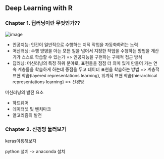 ## Deep Learning with R



### Chapter 1. 딥러닝이란 무엇인가??

![image](https://user-images.githubusercontent.com/47058441/64746375-46935b00-d546-11e9-8e22-f09e896c9e95.png)

* 인공지능: 인간이 일반적으로 수행하는 지적 작업을 자동화하려는 노력
* 머신러닝: 수행 방벙을 아는 모든 일을 넘어서 지정한 작업을 수행하는 방법을 계산기가 스스로 학습할 수 있는가 => 인공지능을 구현하는 구체적 접근 방식
* 딥러닝: 머신러닝의 특정 하위 분야로, 표현들을 점점 더 의미 있게 만들어 가는 연속 계층들을 학습하게 하는데 중점을 두고 데이터 표현을 학습하는 방법 
=> 계층적 표현 학습(layered representations learning), 위계적 표현 학습(hierarchical representations learning)
=> 신경망

머신러닝의 발전 요소
* 하드웨어
* 데이터셋 및 벤치마크
* 알고리즘의 발전


### Chapter 2. 신경망 둘러보기

keras이용해보자


python 설치 -> anaconda 설치 

